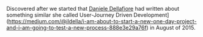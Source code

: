 
<!--Another part of front matter is an acknowledgement, which is written by the author and acknowledges those who have helped him/her in the writing of the publication.-->

Discovered after we started that [Daniele Dellafiore](https://medium.com/@ildella) had written about something similar she called User-Journey Driven Development](https://medium.com/@ildella/i-am-about-to-start-a-new-one-day-project-and-i-am-going-to-test-a-new-process-888e3e29a76f) in August of 2015.